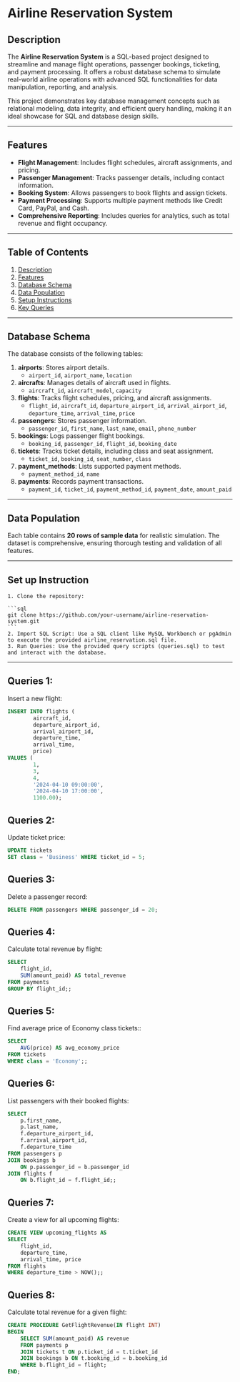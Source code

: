 # Airline Reservation System

## Description

The **Airline Reservation System** is a SQL-based project designed to streamline and manage flight operations, passenger bookings, ticketing, and payment processing. It offers a robust database schema to simulate real-world airline operations with advanced SQL functionalities for data manipulation, reporting, and analysis.

This project demonstrates key database management concepts such as relational modeling, data integrity, and efficient query handling, making it an ideal showcase for SQL and database design skills.

---

## Features

- **Flight Management**: Includes flight schedules, aircraft assignments, and pricing.
- **Passenger Management**: Tracks passenger details, including contact information.
- **Booking System**: Allows passengers to book flights and assign tickets.
- **Payment Processing**: Supports multiple payment methods like Credit Card, PayPal, and Cash.
- **Comprehensive Reporting**: Includes queries for analytics, such as total revenue and flight occupancy.

---

## Table of Contents

1. [Description](#description)
2. [Features](#features)
3. [Database Schema](#database-schema)
4. [Data Population](#data-population)
5. [Setup Instructions](#setup-instructions)
6. [Key Queries](#key-queries)


---

## Database Schema

The database consists of the following tables:

1. **airports**: Stores airport details.
   - `airport_id`, `airport_name`, `location`
2. **aircrafts**: Manages details of aircraft used in flights.
   - `aircraft_id`, `aircraft_model`, `capacity`
3. **flights**: Tracks flight schedules, pricing, and aircraft assignments.
   - `flight_id`, `aircraft_id`, `departure_airport_id`, `arrival_airport_id`, `departure_time`, `arrival_time`, `price`
4. **passengers**: Stores passenger information.
   - `passenger_id`, `first_name`, `last_name`, `email`, `phone_number`
5. **bookings**: Logs passenger flight bookings.
   - `booking_id`, `passenger_id`, `flight_id`, `booking_date`
6. **tickets**: Tracks ticket details, including class and seat assignment.
   - `ticket_id`, `booking_id`, `seat_number`, `class`
7. **payment_methods**: Lists supported payment methods.
   - `payment_method_id`, `name`
8. **payments**: Records payment transactions.
   - `payment_id`, `ticket_id`, `payment_method_id`, `payment_date`, `amount_paid`

---

## Data Population

Each table contains **20 rows of sample data** for realistic simulation. The dataset is comprehensive, ensuring thorough testing and validation of all features.

---

## Set up Instruction

	1. Clone the repository:

	```sql
	git clone https://github.com/your-username/airline-reservation-system.git
	```
	2. Import SQL Script: Use a SQL client like MySQL Workbench or pgAdmin to execute the provided airline_reservation.sql file.
	3. Run Queries: Use the provided query scripts (queries.sql) to test and interact with the database.

---

## Queries 1:

Insert a new flight:
```sql
INSERT INTO flights (
        aircraft_id, 
        departure_airport_id, 
        arrival_airport_id, 
        departure_time, 
        arrival_time, 
        price)
VALUES (
        1, 
        3, 
        4, 
        '2024-04-10 09:00:00', 
        '2024-04-10 17:00:00', 
        1100.00);

```

## Queries 2:
Update ticket price:
```sql
UPDATE tickets 
SET class = 'Business' WHERE ticket_id = 5;

```
## Queries 3:
Delete a passenger record:
```sql
DELETE FROM passengers WHERE passenger_id = 20;

```
## Queries 4:
Calculate total revenue by flight:
```sql
SELECT 
    flight_id, 
    SUM(amount_paid) AS total_revenue
FROM payments
GROUP BY flight_id;;

```
## Queries 5:
Find average price of Economy class tickets::
```sql
SELECT 
    AVG(price) AS avg_economy_price
FROM tickets
WHERE class = 'Economy';;

```
## Queries 6:
List passengers with their booked flights:
```sql
SELECT 
    p.first_name, 
    p.last_name, 
    f.departure_airport_id, 
    f.arrival_airport_id, 
    f.departure_time
FROM passengers p
JOIN bookings b 
    ON p.passenger_id = b.passenger_id
JOIN flights f 
    ON b.flight_id = f.flight_id;;

```

## Queries 7:
Create a view for all upcoming flights:
```sql
CREATE VIEW upcoming_flights AS
SELECT 
    flight_id, 
    departure_time, 
    arrival_time, price
FROM flights
WHERE departure_time > NOW();;

```
## Queries 8:
Calculate total revenue for a given flight:
```sql
CREATE PROCEDURE GetFlightRevenue(IN flight INT)
BEGIN
    SELECT SUM(amount_paid) AS revenue
    FROM payments p
    JOIN tickets t ON p.ticket_id = t.ticket_id
    JOIN bookings b ON t.booking_id = b.booking_id
    WHERE b.flight_id = flight;
END;

```
